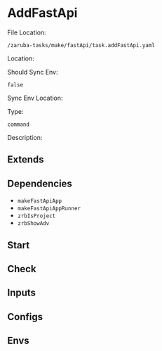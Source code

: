 
# AddFastApi

File Location:

    /zaruba-tasks/make/fastApi/task.addFastApi.yaml


Location:




Should Sync Env:

    false


Sync Env Location:




Type:

    command


Description:





## Extends




## Dependencies

* `makeFastApiApp`
* `makeFastApiAppRunner`
* `zrbIsProject`
* `zrbShowAdv`


## Start




## Check




## Inputs


## Configs


## Envs